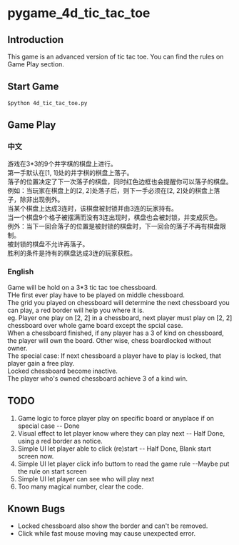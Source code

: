 # pygame_4d_tic_tac_toe

## Introduction

This game is an advanced version of tic tac toe. You can find the rules on Game Play section.

## Start Game
```shell
$python 4d_tic_tac_toe.py
```

## Game Play

### 中文

游戏在3*3的9个井字棋的棋盘上进行。\
第一手默认在[1, 1]处的井字棋的棋盘上落子。\
落子的位置决定了下一次落子的棋盘，同时红色边框也会提醒你可以落子的棋盘。\
例如：当玩家在棋盘上的[2, 2]处落子后，则下一手必须在[2, 2]处的棋盘上落子，除非出现例外。\
当某个棋盘上达成3连时，该棋盘被封锁并由3连的玩家持有。\
当一个棋盘9个格子被摆满而没有3连出现时，棋盘也会被封锁，并变成灰色。\
例外：当下一回合落子的位置是被封锁的棋盘时，下一回合的落子不再有棋盘限制。\
被封锁的棋盘不允许再落子。\
胜利的条件是持有的棋盘达成3连的玩家获胜。

### English

Game will be hold on a 3*3 tic tac toe chessboard. \
THe first ever play have to be played on middle chessboard. \
The grid you played on chessboard will determine the next chessboard you can play, a red border will help you where it is. \
eg. Player one play on [2, 2] in a chessboard, next player must play on [2, 2] chessboard over whole game board except the spcial case. \
When a chessboard finished, if any player has a 3 of kind on chessboard, the player will own the board. Other wise, chess boardlocked without owner. \
The special case: If next chessboard a player have to play is locked, that player gain a free play. \
Locked chessboard become inactive. \
The player who's owned chessboard achieve 3 of a kind win.

## TODO

1. Game logic to force player play on specific board or anyplace if on special case -- Done
2. Visual effect to let player know where they can play next -- Half Done, using a red border as notice.
3. Simple UI let player able to click (re)start -- Half Done, Blank start screen now.
4. Simple UI let player click info buttom to read the game rule --Maybe put the rule on start screen
5. Simple UI let player can see who will play next
6. Too many magical number, clear the code.

## Known Bugs

* Locked chessboard also show the border and can't be removed. 
* Click while fast mouse moving may cause unexpected error.
